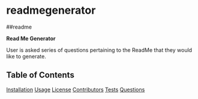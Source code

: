 # readmegenerator

##readme

<strong>Read Me Generator</strong>

User is asked series of questions pertaining to the ReadMe that they would like to generate.

## Table of Contents

[Installation](#installation)
[Usage](#usage)
[License](#license)
[Contributors](#contributors)
[Tests](#tests)
[Questions](#questions)
